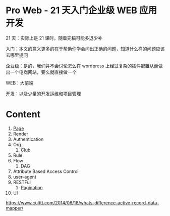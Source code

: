 Pro Web - 21 天入门企业级 WEB 应用开发
==

21 天：实际上是 21 课时，随着完稿可能多退少补

入门：本文的意义更多的在于帮助你学会问出正确的问题，知道什么样的问题应该去哪里提问

企业级：是的，我们并不会讨论怎么在 wordpress 上经过复杂的插件配置从而做出一个电商网站，要么就直接做一个

WEB：大前端

开发：以及少量的开发运维和项目管理

Content
==

1. [Page](./ch01-page.md)
2. Render
3. Authentication
4. Org
    1. Club
5. Rule
6. Flow
    1. DAG
7. Attribute Based Access Control
8. user-agent
9. RESTFul
    1. [Pagination](./ch09-pagination.md)
10. UI

https://www.culttt.com/2014/06/18/whats-difference-active-record-data-mapper/
